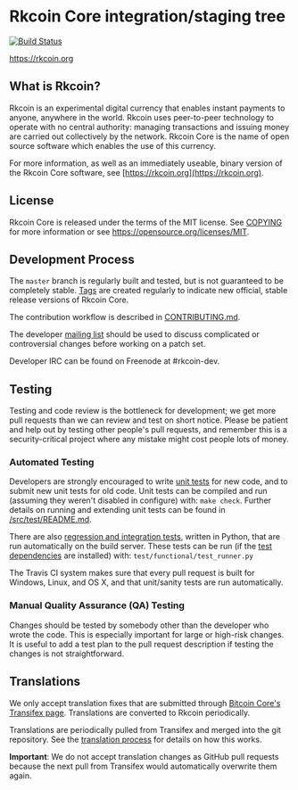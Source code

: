 Rkcoin Core integration/staging tree
=====================================

[![Build Status](https://travis-ci.org/rkcoin-project/rkcoin.svg?branch=master)](https://travis-ci.org/rkcoin-project/rkcoin)

https://rkcoin.org

What is Rkcoin?
----------------

Rkcoin is an experimental digital currency that enables instant payments to
anyone, anywhere in the world. Rkcoin uses peer-to-peer technology to operate
with no central authority: managing transactions and issuing money are carried
out collectively by the network. Rkcoin Core is the name of open source
software which enables the use of this currency.

For more information, as well as an immediately useable, binary version of
the Rkcoin Core software, see [https://rkcoin.org](https://rkcoin.org).

License
-------

Rkcoin Core is released under the terms of the MIT license. See [COPYING](COPYING) for more
information or see https://opensource.org/licenses/MIT.

Development Process
-------------------

The `master` branch is regularly built and tested, but is not guaranteed to be
completely stable. [Tags](https://github.com/rkcoin-project/rkcoin/tags) are created
regularly to indicate new official, stable release versions of Rkcoin Core.

The contribution workflow is described in [CONTRIBUTING.md](CONTRIBUTING.md).

The developer [mailing list](https://groups.google.com/forum/#!forum/rkcoin-dev)
should be used to discuss complicated or controversial changes before working
on a patch set.

Developer IRC can be found on Freenode at #rkcoin-dev.

Testing
-------

Testing and code review is the bottleneck for development; we get more pull
requests than we can review and test on short notice. Please be patient and help out by testing
other people's pull requests, and remember this is a security-critical project where any mistake might cost people
lots of money.

### Automated Testing

Developers are strongly encouraged to write [unit tests](src/test/README.md) for new code, and to
submit new unit tests for old code. Unit tests can be compiled and run
(assuming they weren't disabled in configure) with: `make check`. Further details on running
and extending unit tests can be found in [/src/test/README.md](/src/test/README.md).

There are also [regression and integration tests](/test), written
in Python, that are run automatically on the build server.
These tests can be run (if the [test dependencies](/test) are installed) with: `test/functional/test_runner.py`

The Travis CI system makes sure that every pull request is built for Windows, Linux, and OS X, and that unit/sanity tests are run automatically.

### Manual Quality Assurance (QA) Testing

Changes should be tested by somebody other than the developer who wrote the
code. This is especially important for large or high-risk changes. It is useful
to add a test plan to the pull request description if testing the changes is
not straightforward.

Translations
------------

We only accept translation fixes that are submitted through [Bitcoin Core's Transifex page](https://www.transifex.com/projects/p/bitcoin/).
Translations are converted to Rkcoin periodically.

Translations are periodically pulled from Transifex and merged into the git repository. See the
[translation process](doc/translation_process.md) for details on how this works.

**Important**: We do not accept translation changes as GitHub pull requests because the next
pull from Transifex would automatically overwrite them again.
